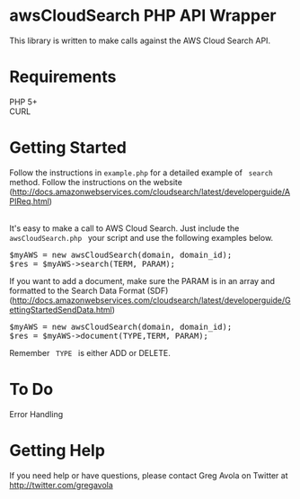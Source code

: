 # awsCloudSearch PHP API Wrapper

This library is written to make calls against the AWS Cloud Search API.<br />

# Requirements
PHP 5+<br />
CURL<br />

# Getting Started
Follow the instructions in <code>example.php</code> for a detailed example of <code> search </code> method. Follow the instructions on the website (http://docs.amazonwebservices.com/cloudsearch/latest/developerguide/APIReq.html)

<br />It's easy to make a call to AWS Cloud Search. Just include the <code> awsCloudSearch.php </code> your script and use the following examples below.

<pre>
$myAWS = new awsCloudSearch(domain, domain_id);
$res = $myAWS->search(TERM, PARAM);
</pre>

If you want to add a document, make sure the PARAM is in an array and formatted to the Search Data Format (SDF) (http://docs.amazonwebservices.com/cloudsearch/latest/developerguide/GettingStartedSendData.html)

<pre>
$myAWS = new awsCloudSearch(domain, domain_id);
$res = $myAWS->document(TYPE,TERM, PARAM);
</pre>

Remember <code> TYPE </code> is either ADD or DELETE.

# To Do
Error Handling

# Getting Help
If you need help or have questions, please contact Greg Avola on Twitter at http://twitter.com/gregavola